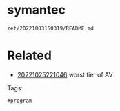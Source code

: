 # symantec

` zet/20221003150319/README.md `

# Related

- [20221025221046](/zet/20221025221046/README.md) worst tier of AV

Tags:

    #program
